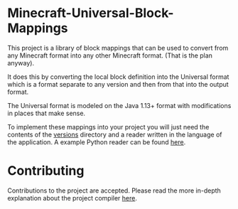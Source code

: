 # Minecraft-Universal-Block-Mappings
This project is a library of block mappings that can be used to convert from any Minecraft format into any other Minecraft format. (That is the plan anyway).

It does this by converting the local block definition into the Universal format which is a format separate to any version and then from that into the output format.

The Universal format is modeled on the Java 1.13+ format with modifications in places that make sense.

To implement these mappings into your project you will just need the contents of the [versions](versions) directory and a reader written in the language of the application. A example Python reader can be found [here](reader/read.py).

# Contributing

Contributions to the project are accepted. Please read the more in-depth explanation about the project compiler [here](compiler).
